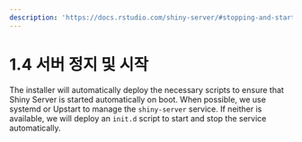 ```yaml
---
description: 'https://docs.rstudio.com/shiny-server/#stopping-and-starting'
---
```


# 1.4 서버 정지 및 시작

 The installer will automatically deploy the necessary scripts to ensure that Shiny Server is started automatically on boot. When possible, we use systemd or Upstart to manage the `shiny-server` service. If neither is available, we will deploy an `init.d` script to start and stop the service automatically.

